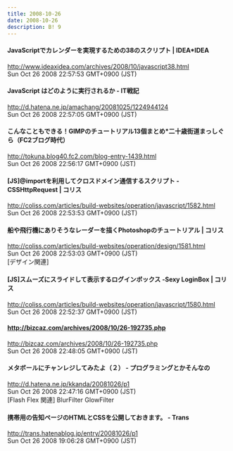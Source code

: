 ```yaml
---
title: 2008-10-26
date: 2008-10-26
description: B! 9
---
```


#### JavaScriptでカレンダーを実現するための38のスクリプト | IDEA*IDEA
http://www.ideaxidea.com/archives/2008/10/javascript38.html<br>
Sun Oct 26 2008 22:57:53 GMT+0900 (JST)<br>


####  JavaScript はどのように実行されるか - IT戦記
http://d.hatena.ne.jp/amachang/20081025/1224944124<br>
Sun Oct 26 2008 22:57:05 GMT+0900 (JST)<br>


#### こんなこともできる！GIMPのチュートリアル13個まとめ*二十歳街道まっしぐら（FC2ブログ時代）
http://tokuna.blog40.fc2.com/blog-entry-1439.html<br>
Sun Oct 26 2008 22:56:17 GMT+0900 (JST)<br>


####   [JS]@importを利用してクロスドメイン通信するスクリプト -CSSHttpRequest | コリス
http://coliss.com/articles/build-websites/operation/javascript/1582.html<br>
Sun Oct 26 2008 22:53:53 GMT+0900 (JST)<br>


####   船や飛行機にありそうなレーダーを描くPhotoshopのチュートリアル | コリス
http://coliss.com/articles/build-websites/operation/design/1581.html<br>
Sun Oct 26 2008 22:53:03 GMT+0900 (JST)<br>
[デザイン関連]


####   [JS]スムーズにスライドして表示するログインボックス -Sexy LoginBox | コリス
http://coliss.com/articles/build-websites/operation/javascript/1580.html<br>
Sun Oct 26 2008 22:52:37 GMT+0900 (JST)<br>


#### http://bizcaz.com/archives/2008/10/26-192735.php
http://bizcaz.com/archives/2008/10/26-192735.php<br>
Sun Oct 26 2008 22:48:05 GMT+0900 (JST)<br>


####  メタボールにチャンレジしてみたよ（２） - プログラミングとかそんなの
http://d.hatena.ne.jp/kkanda/20081026/p1<br>
Sun Oct 26 2008 22:47:16 GMT+0900 (JST)<br>
[Flash Flex 関連] BlurFilter GlowFilter


#### 携帯用の告知ページのHTMLとCSSを公開しておきます。 - Trans
http://trans.hatenablog.jp/entry/20081026/p1<br>
Sun Oct 26 2008 19:06:28 GMT+0900 (JST)<br>


